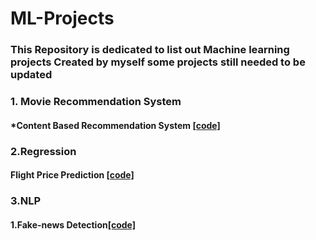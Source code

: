 # ML-Projects
### This Repository is dedicated  to  list out Machine learning  projects Created by myself some projects still needed to be updated

### 1. Movie Recommendation System 
#### *Content Based Recommendation System [[code]](https://github.com/SandhiyaKumar-18/Content-Based-Movie-Recommendation-System)

### 2.Regression
#### Flight Price Prediction [[code]](https://github.com/SandhiyaKumar-18/Fake-News-Detection)

### 3.NLP
#### 1.Fake-news Detection[[code]](https://github.com/SandhiyaKumar-18/Fake-News-Detection)
#### 

